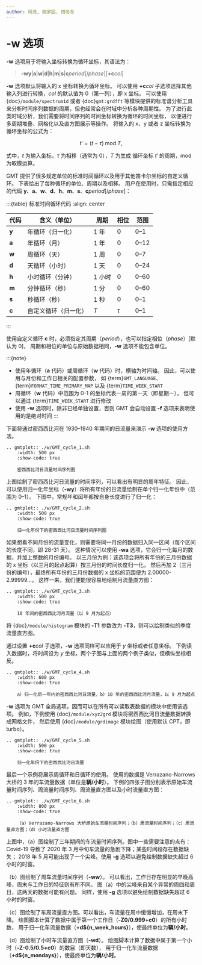 ```yaml
---
author: 周茂, 姚家园, 田冬冬
---
```


# -w 选项

**-w** 选项用于将输入坐标转换为循环坐标，其语法为：

> **-wy**|**a**|**w**|**d**|**h**|**m**|**s**|**c***period*\[/*phase*\]\[**+c***col*\]

**-w** 选项默认将输入的 x 坐标转换为循环坐标。
可以使用 **+c***col* 子选项选择其他输入列进行转换，*col* 的默认值为 0（第一列），即 x 坐标。
可以使用 {doc}`/module/spectrum1d` 或者 {doc}`gmt:grdfft` 等模块提供的标准谱分析工具
来分析时间序列数据的周期，但也经常会在时域中分析各种周期性。
为了进行此类时域分析，我们需要将时间序列的时间坐标转换为循环的时间坐标，
以便进行多周期堆叠、网格化以及直方图展示等操作。
将输入的 x、y 或者 z 坐标转换为循环坐标的公式为：

$$
t' = (t - \tau) \;\mathrm{mod}\; T,
$$

式中，*t* 为输入坐标，$\tau$ 为相移（通常为 0），*T* 为生成
循环坐标 $t'$ 的周期，$\mathrm{mod}$ 为取模运算。

GMT 提供了很多规定单位的标准时间循环以及用于其他笛卡尔坐标的自定义循环。
下表给出了每种循环的单位、周期以及相移。
用户在使用时，只需指定相应的代码
**y**、**a**、**w**、**d**、**h**、**m**、**s**、**c***period*\[/*phase*\]：

:::{table} 标准时间循环代码
:align: center

| **代码** | **含义**（**单位**） | **周期** | **相位** | **范围** |
| -------- | -------------------- | -------- | -------- | -------- |
| **y**    | 年循环（归一化）     | 1 年     | 0        | 0–1      |
| **a**    | 年循环（月）         | 1 年     | 0        | 0–12     |
| **w**    | 周循环（天）         | 1 周     | 0        | 0–7      |
| **d**    | 天循环（小时）       | 1 天     | 0        | 0–24     |
| **h**    | 小时循环（分钟）     | 1 小时   | 0        | 0–60     |
| **m**    | 分钟循环（秒）       | 1 分     | 0        | 0–60     |
| **s**    | 秒循环（秒）         | 1 秒     | 0        | 0–1      |
| **c**    | 自定义循环（归一化） | $T$      | $\tau$   | 0–1      |
:::

使用自定义循环 **c** 时，必须指定其周期（*period*），也可以指定相位（*phase*）[默认为 0]，
周期和相位的单位与原始数据相同，**-w** 选项不能包含单位。

:::{note}
- 使用年循环（**a** 代码）或周循环（**w** 代码）时，横轴为时间轴。
  因此，可以使用与月份和工作日相关的配置参数，
  如 {term}`GMT_LANGUAGE`、{term}`FORMAT_TIME_PRIMARY_MAP` 以及 {term}`TIME_WEEK_START`
- 周循环（**w** 代码）中范围为 0-1 的坐标代表一周的第一天（即星期一），
  但可以通过 {term}`TIME_WEEK_START` 进行修改
- 使用 **-w** 选项时，除非已经单独设置，否则 GMT 会自动设置 **-f** 选项来表明使用的是绝对时间
:::

下面将通过密西西比河在 1930–1940 年期间的日流量来演示 **-w** 选项的使用方法。

```{eval-rst}
.. gmtplot:: ./w/GMT_cycle_1.sh
    :width: 500 px
    :show-code: true

    密西西比河日流量时间序列图
```

上图绘制了密西西比河日流量的时间序列，可以看出有明显的周年特征。
因此，可以使用归一化年坐标（**-wy**）将所有年份的日流量绘制在单个归一化年份中（范围为 0–1）。
下图中，常规年和闰年都按自身长度进行了归一化：

```{eval-rst}
.. gmtplot:: ./w/GMT_cycle_2.sh
    :width: 500 px
    :show-code: true

    归一化年份下的密西西比河日流量时间序列图
```

如果想看不同月份的流量变化，则需要将同一月份的数据归入同一区间（每个区间的长度不同，即 28-31 天）。
这种情况可以使用 **-wa** 选项，它会归一化每月的数据，并加上整数的月份编号。
以三月份为例：该选项会将所有年份的三月份数据的 x 坐标（以三月的起点起算）按三月份的时间长度归一化，
然后再加 2（三月份的编号），最终所有年份的三月份数据的 x 坐标的范围便为 2.00000-2.99999...。
这样一来，我们便能很容易地绘制月流量直方图：

```{eval-rst}
.. gmtplot:: ./w/GMT_cycle_3.sh
    :width: 500 px
    :show-code: true

    10 年间的密西西比河月流量（以 9 月为起点）
```

将 {doc}`/module/histogram` 模块的  **-T1** 参数改为 **-T3**，则可以绘制类似的季度流量直方图。

通过设置 **+c***col* 子选项，**-w** 选项同样可以应用于 *y* 坐标或者任意坐标。
下例读入数据时，将时间设为  *y* 坐标。两个子图与上面的两个例子类似，但横纵坐标相反。

```{eval-rst}
.. gmtplot:: ./w/GMT_cycle_4.sh
    :width: 600 px
    :show-code: true

    a）归一化后一年内的密西西比河日流量，b）10 年的密西西比河月流量，以 9 月为起点
```

**-w** 选项为 GMT 全局选项，因而可以在所有可以读取表数据的模块中使用该选项。
例如，下例使用 {doc}`/module/xyz2grd` 模块将密西西比河日流量数据转换成网格文件，
然后使用 {doc}`/module/grdimage` 模块绘图（使用默认 CPT，即 turbo）。

```{eval-rst}
.. gmtplot:: ./w/GMT_cycle_5.sh
    :width: 500 px
    :show-code: true

    归一化年份下的密西西比河日流量
```

最后一个示例将展示周循环和日循环的使用。
使用的数据是 Verrazano-Narrows 大桥的 3 年的车流量数据（单位是**辆/小时**）。
下例的四张子图分别表示原始车流量时间序列、周流量时间序列、周流量直方图以及小时流量直方图：

```{eval-rst}
.. gmtplot:: ./w/GMT_cycle_6.sh
    :width: 800 px
    :show-code: true

    （a）Verrazano-Narrows 大桥原始车流量时间序列；（b）周流量时间序列；（c）周流量直方图；（d）小时流量直方图
```

上图中，（a）图绘制了三年期间的车流量时间序列。图中一些需要注意的点有：
Covid-19 导致了 2020 年 3 月中旬车流量的急剧下降；某些时间段存在数据缺失；
2018 年 5 月可能出现了一个尖峰。使用 **-g** 选项以避免绘制数据缺失超过 6 小时的时窗。

（b）图绘制了周车流量时间序列（**-ww**）。
可以看出，工作日存在明显的早晚高峰，周末与工作日的特征则有所不同。
图（a）中的尖峰来自某个异常的周四和周日，这两天的数据可能有问题。
同样，使用 **-g** 选项以避免绘制数据缺失超过 6 小时的时窗。

（c）图绘制了车周流量直方图。可以看出，车流量在周中缓慢增加，在周末下降。
绘图脚本计算了数据中属于第一个工作日（**-Z0/0.999+c0**）的所有小时数，
用于归一化车流量数据（**+d\$\{n_week_hours}**），使最终单位为**辆/小时**。

（d）图绘制了小时车流量直方图（**-wd**）。
绘图脚本计算了数据中属于第一个小时（**-Z-0.5/0.5+c0**）的数目（即天数），
用于归一化车流量数据（**+d\$\{n_mondays}**），使最终单位为**辆/小时**。
